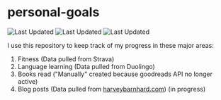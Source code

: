 # personal-goals
![Last Updated](https://img.shields.io/date/1612489387?color=FC4C02&label=Fitness%20Updated&logo=strava)
![Last Updated](https://img.shields.io/date/1612489387?color=7ac70c&label=Language%20Updated&logo=duolingo)
![Last Updated](https://img.shields.io/date/1612489387?color=e9e5cd&label=Books%20Updated&logo=goodreads)

I use this repository to keep track of my progress in these major areas:

1. Fitness (Data pulled from Strava)
2. Language learning (Data pulled from Duolingo)
3. Books read ("Manually" created because goodreads API no longer active)
4. Blog posts (Data pulled from [harveybarnhard.com](https://harveybarnhard.com)) (in progress)
